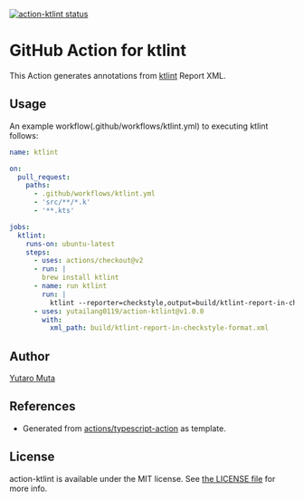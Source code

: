 <a href="https://github.com/yutailang0119/action-ktlint/actions"><img alt="action-ktlint status" src="https://github.com/yutailang0119/action-ktlint/workflows/build-test/badge.svg"></a>

# GitHub Action for ktlint

This Action generates annotations from [ktlint](https://ktlint.github.io) Report XML.

## Usage

An example workflow(.github/workflows/ktlint.yml) to executing ktlint follows:

```yml
name: ktlint

on:
  pull_request:
    paths:
      - .github/workflows/ktlint.yml
      - 'src/**/*.k'
      - '**.kts'

jobs:
  ktlint:
    runs-on: ubuntu-latest
    steps:
      - uses: actions/checkout@v2
      - run: |
        brew install ktlint
      - name: run ktlint
        run: |
          ktlint --reporter=checkstyle,output=build/ktlint-report-in-checkstyle-format.xml
      - uses: yutailang0119/action-ktlint@v1.0.0
        with:
          xml_path: build/ktlint-report-in-checkstyle-format.xml
```

## Author

[Yutaro Muta](https://github.com/yutailang0119)

## References

- Generated from [actions/typescript-action](https://github.com/actions/typescript-action) as template.

## License

action-ktlint is available under the MIT license. See [the LICENSE file](./LICENSE) for more info.
